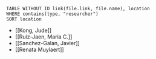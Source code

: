
```dataview
TABLE WITHOUT ID link(file.link, file.name), location
WHERE contains(type, "researcher")
SORT location
```

- [[Kong, Jude]]
- [[Ruiz-Jaen, Maria C.]]
- [[Sanchez-Galan, Javier]]
- [[Renata Muylaert]]
